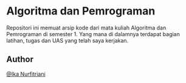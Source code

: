 # Algoritma dan Pemrograman
Repositori ini memuat arsip kode dari mata kuliah Algoritma dan Pemrograman di semester 1. Yang mana di dalamnya terdapat bagian latihan, tugas dan UAS yang telah saya kerjakan.

## Author
[@Ika Nurfitriani](http://github.com/ikanurfitriani)
